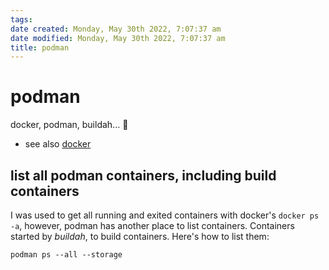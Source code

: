 ```yaml
---
tags: 
date created: Monday, May 30th 2022, 7:07:37 am
date modified: Monday, May 30th 2022, 7:07:37 am
title: podman
---
```


# podman

docker, podman, buildah... 👋

- see also [docker](/man/docker)

## list all podman containers, including build containers

I was used to get all running and exited containers with docker's `docker ps -a`, however, podman has another place to list containers. Containers started by *buildah*, to build containers. Here's how to list them:

```
podman ps --all --storage
```
